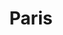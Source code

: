 ---
weight: 9
images:
- https://cdn.myportfolio.com/bc033a10-b5ec-4733-9dd3-33de859b88a8/6b6cb409-78e4-4ac3-b459-532b984d9dbd_rw_1920.jpg?h=f4bb93c9f4f995c2f737d7510e8a351b
title: Paris
tags:
- paris
- archive
---